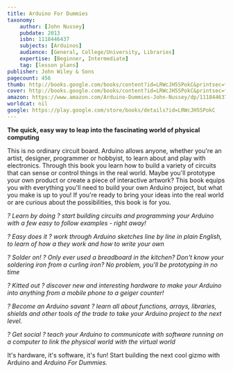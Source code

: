 ```yaml
---
title: Arduino For Dummies
taxonomy:
	author: [John Nussey]
	pubdate: 2013
	isbn: 1118446437
	subjects: [Arduinos]
	audience: [General, College/University, Libraries]
	expertise: [Beginner, Intermediate]
	tag: [lesson plans]
publisher: John Wiley & Sons
pagecount: 456
thumb: http://books.google.com/books/content?id=LRWcJH5SPokC&printsec=frontcover&img=1&zoom=2&edge=curl&imgtk=AFLRE73hO-3bTKk1iii777PsJK5Yl84gocb5FehKtunge7Y8xeyu17YWtHBBbvMR8xrmTe-ZNgDZPYHlf-dimCierHovUljh8KngADVEVw5WhX5knyJYtUsu5gt5e9XQpjjYPNn6EeFf&source=gbs_api
cover: http://books.google.com/books/content?id=LRWcJH5SPokC&printsec=frontcover&img=1&zoom=6&edge=curl&imgtk=AFLRE72d1siiB8HfU1YzXQ3iToID-GMilYPxymNhiPINaCHCHhFk3im7z7Uh08N11koYBzPMBebIWQw95kui30n-bcWaK77dlmxeT9drUg-T7gcIrmEBmd1E9-Aen0eDbro2YMwx58mA&source=gbs_api
amazon: https://www.amazon.com/Arduino-Dummies-John-Nussey/dp/1118446372/ref=sr_1_1?s=books&ie=UTF8&qid=1541655908&sr=1-1&keywords=arduino+for+dummies&dpID=51nLOVNuP%252BL&preST=_SX218_BO1,204,203,200_QL40_&dpSrc=srch
worldcat: nil
google: https://play.google.com/store/books/details?id=LRWcJH5SPokC
---
```

<p><b>The quick, easy way to leap into the fascinating world of physical computing</b></p> <p>This is no ordinary circuit board. Arduino allows anyone, whether you're an artist, designer, programmer or hobbyist, to learn about and play with electronics. Through this book you learn how to build a variety of circuits that can sense or control things in the real world. Maybe you'll prototype your own product or create a piece of interactive artwork? This book equips you with everything you'll need to build your own Arduino project, but what you make is up to you! If you're ready to bring your ideas into the real world or are curious about the possibilities, this book is for you.<b><i> </i></b></p> <p><i>? Learn by doing ? start building circuits and programming your Arduino with a few easy to follow examples - right away!</i></p> <p><i>? Easy does it ? work through Arduino sketches line by line in plain English, to learn of how a they work and how to write your own</i></p> <p><i>? Solder on! ? Only ever used a breadboard in the kitchen? Don't know your soldering iron from a curling iron? No problem, you'll be prototyping in no time</i></p> <p><i>? Kitted out ? discover new and interesting hardware to make your Arduino into anything from a mobile phone to a geiger counter!</i></p> <p><i>? Become an Arduino savant ? learn all about functions, arrays, libraries, shields and other tools of the trade to take your Arduino project to the next level.</i></p> <p><i>? Get social ? teach your Arduino to communicate with software running on a computer to link the physical world with the virtual world</i></p> <p>It's hardware, it's software, it's fun! Start building the next cool gizmo with Arduino and <i>Arduino For Dummies.</i></p>